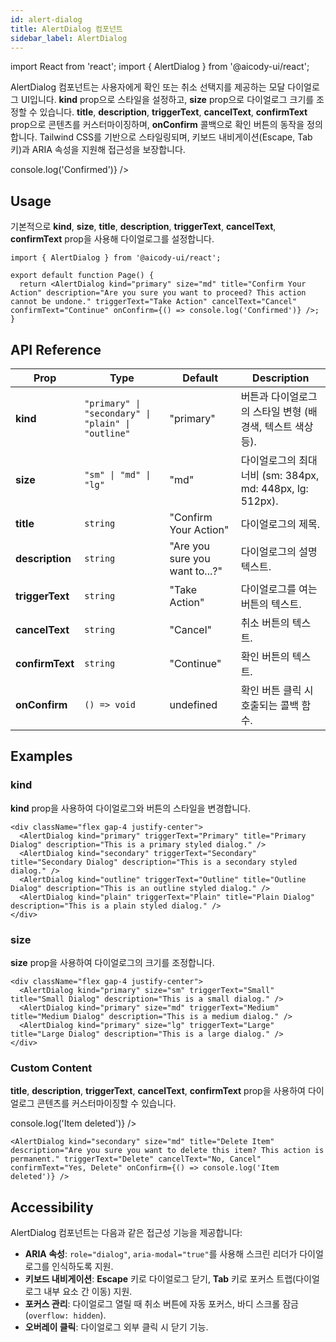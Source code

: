```yaml
---
id: alert-dialog
title: AlertDialog 컴포넌트
sidebar_label: AlertDialog
---
```


import React from 'react';
import { AlertDialog } from '@aicody-ui/react';

AlertDialog 컴포넌트는 사용자에게 확인 또는 취소 선택지를 제공하는 모달 다이얼로그 UI입니다. **kind** prop으로 스타일을 설정하고, **size** prop으로 다이얼로그 크기를 조정할 수 있습니다. **title**, **description**, **triggerText**, **cancelText**, **confirmText** prop으로 콘텐츠를 커스터마이징하며, **onConfirm** 콜백으로 확인 버튼의 동작을 정의합니다. Tailwind CSS를 기반으로 스타일링되며, 키보드 내비게이션(Escape, Tab 키)과 ARIA 속성을 지원해 접근성을 보장합니다.

<div className="py-5 flex justify-center">
  <AlertDialog
    kind="primary"
    size="md"
    title="Confirm Your Action"
    description="Are you sure you want to proceed? This action cannot be undone."
    triggerText="Take Action"
    cancelText="Cancel"
    confirmText="Continue"
    onConfirm={() => console.log('Confirmed')}
  />
</div>

## Usage

기본적으로 **kind**, **size**, **title**, **description**, **triggerText**, **cancelText**, **confirmText** prop을 사용해 다이얼로그를 설정합니다.

```tsx
import { AlertDialog } from '@aicody-ui/react';

export default function Page() {
  return <AlertDialog kind="primary" size="md" title="Confirm Your Action" description="Are you sure you want to proceed? This action cannot be undone." triggerText="Take Action" cancelText="Cancel" confirmText="Continue" onConfirm={() => console.log('Confirmed')} />;
}
```

## API Reference

| Prop            | Type                                               | Default                        | Description                                               |
| --------------- | -------------------------------------------------- | ------------------------------ | --------------------------------------------------------- |
| **kind**        | `"primary" \| "secondary" \| "plain" \| "outline"` | "primary"                      | 버튼과 다이얼로그의 스타일 변형 (배경색, 텍스트 색상 등). |
| **size**        | `"sm" \| "md" \| "lg"`                             | "md"                           | 다이얼로그의 최대 너비 (sm: 384px, md: 448px, lg: 512px). |
| **title**       | `string`                                           | "Confirm Your Action"          | 다이얼로그의 제목.                                        |
| **description** | `string`                                           | "Are you sure you want to...?" | 다이얼로그의 설명 텍스트.                                 |
| **triggerText** | `string`                                           | "Take Action"                  | 다이얼로그를 여는 버튼의 텍스트.                          |
| **cancelText**  | `string`                                           | "Cancel"                       | 취소 버튼의 텍스트.                                       |
| **confirmText** | `string`                                           | "Continue"                     | 확인 버튼의 텍스트.                                       |
| **onConfirm**   | `() => void`                                       | undefined                      | 확인 버튼 클릭 시 호출되는 콜백 함수.                     |

## Examples

### **kind**

**kind** prop을 사용하여 다이얼로그와 버튼의 스타일을 변경합니다.

<div className="flex gap-4 justify-center py-5">
  <AlertDialog
    kind="primary"
    triggerText="Primary"
    title="Primary Dialog"
    description="This is a primary styled dialog."
  />
  <AlertDialog
    kind="secondary"
    triggerText="Secondary"
    title="Secondary Dialog"
    description="This is a secondary styled dialog."
  />
  <AlertDialog
    kind="outline"
    triggerText="Outline"
    title="Outline Dialog"
    description="This is an outline styled dialog."
  />
  <AlertDialog
    kind="plain"
    triggerText="Plain"
    title="Plain Dialog"
    description="This is a plain styled dialog."
  />
</div>

```tsx
<div className="flex gap-4 justify-center">
  <AlertDialog kind="primary" triggerText="Primary" title="Primary Dialog" description="This is a primary styled dialog." />
  <AlertDialog kind="secondary" triggerText="Secondary" title="Secondary Dialog" description="This is a secondary styled dialog." />
  <AlertDialog kind="outline" triggerText="Outline" title="Outline Dialog" description="This is an outline styled dialog." />
  <AlertDialog kind="plain" triggerText="Plain" title="Plain Dialog" description="This is a plain styled dialog." />
</div>
```

### **size**

**size** prop을 사용하여 다이얼로그의 크기를 조정합니다.

<div className="flex gap-4 justify-center py-5">
  <AlertDialog
    kind="primary"
    size="sm"
    triggerText="Small"
    title="Small Dialog"
    description="This is a small dialog."
  />
  <AlertDialog
    kind="primary"
    size="md"
    triggerText="Medium"
    title="Medium Dialog"
    description="This is a medium dialog."
  />
  <AlertDialog
    kind="primary"
    size="lg"
    triggerText="Large"
    title="Large Dialog"
    description="This is a large dialog."
  />
</div>

```tsx
<div className="flex gap-4 justify-center">
  <AlertDialog kind="primary" size="sm" triggerText="Small" title="Small Dialog" description="This is a small dialog." />
  <AlertDialog kind="primary" size="md" triggerText="Medium" title="Medium Dialog" description="This is a medium dialog." />
  <AlertDialog kind="primary" size="lg" triggerText="Large" title="Large Dialog" description="This is a large dialog." />
</div>
```

### Custom Content

**title**, **description**, **triggerText**, **cancelText**, **confirmText** prop을 사용하여 다이얼로그 콘텐츠를 커스터마이징할 수 있습니다.

<div className="py-5 flex justify-center">
  <AlertDialog
    kind="secondary"
    size="md"
    title="Delete Item"
    description="Are you sure you want to delete this item? This action is permanent."
    triggerText="Delete"
    cancelText="No, Cancel"
    confirmText="Yes, Delete"
    onConfirm={() => console.log('Item deleted')}
  />
</div>

```tsx
<AlertDialog kind="secondary" size="md" title="Delete Item" description="Are you sure you want to delete this item? This action is permanent." triggerText="Delete" cancelText="No, Cancel" confirmText="Yes, Delete" onConfirm={() => console.log('Item deleted')} />
```

## Accessibility

AlertDialog 컴포넌트는 다음과 같은 접근성 기능을 제공합니다:

- **ARIA 속성**: `role="dialog"`, `aria-modal="true"`를 사용해 스크린 리더가 다이얼로그를 인식하도록 지원.
- **키보드 내비게이션**: **Escape** 키로 다이얼로그 닫기, **Tab** 키로 포커스 트랩(다이얼로그 내부 요소 간 이동) 지원.
- **포커스 관리**: 다이얼로그 열릴 때 취소 버튼에 자동 포커스, 바디 스크롤 잠금(`overflow: hidden`).
- **오버레이 클릭**: 다이얼로그 외부 클릭 시 닫기 기능.
